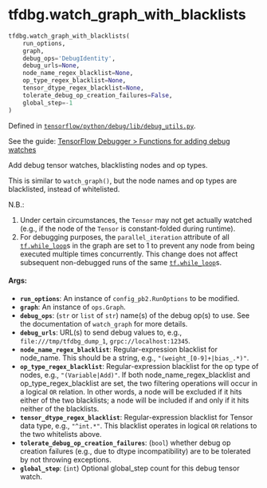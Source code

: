 <div itemscope itemtype="http://developers.google.com/ReferenceObject">
<meta itemprop="name" content="tfdbg.watch_graph_with_blacklists" />
</div>

# tfdbg.watch_graph_with_blacklists

``` python
tfdbg.watch_graph_with_blacklists(
    run_options,
    graph,
    debug_ops='DebugIdentity',
    debug_urls=None,
    node_name_regex_blacklist=None,
    op_type_regex_blacklist=None,
    tensor_dtype_regex_blacklist=None,
    tolerate_debug_op_creation_failures=False,
    global_step=-1
)
```



Defined in [`tensorflow/python/debug/lib/debug_utils.py`](https://www.tensorflow.org/code/tensorflow/python/debug/lib/debug_utils.py).

See the guide: [TensorFlow Debugger > Functions for adding debug watches](../../../api_guides/python/tfdbg.md#Functions_for_adding_debug_watches)

Add debug tensor watches, blacklisting nodes and op types.

This is similar to `watch_graph()`, but the node names and op types are
blacklisted, instead of whitelisted.

N.B.:
  1. Under certain circumstances, the `Tensor` may not get actually watched
    (e.g., if the node of the `Tensor` is constant-folded during runtime).
  2. For debugging purposes, the `parallel_iteration` attribute of all
    <a href="../tf/while_loop.md"><code>tf.while_loop</code></a>s in the graph are set to 1 to prevent any node from
    being executed multiple times concurrently. This change does not affect
    subsequent non-debugged runs of the same <a href="../tf/while_loop.md"><code>tf.while_loop</code></a>s.

#### Args:

* <b>`run_options`</b>: An instance of `config_pb2.RunOptions` to be modified.
* <b>`graph`</b>: An instance of `ops.Graph`.
* <b>`debug_ops`</b>: (`str` or `list` of `str`) name(s) of the debug op(s) to use.
    See the documentation of `watch_graph` for more details.
* <b>`debug_urls`</b>: URL(s) to send debug values to, e.g.,
    `file:///tmp/tfdbg_dump_1`, `grpc://localhost:12345`.
* <b>`node_name_regex_blacklist`</b>: Regular-expression blacklist for node_name.
    This should be a string, e.g., `"(weight_[0-9]+|bias_.*)"`.
* <b>`op_type_regex_blacklist`</b>: Regular-expression blacklist for the op type of
    nodes, e.g., `"(Variable|Add)"`.
    If both node_name_regex_blacklist and op_type_regex_blacklist
    are set, the two filtering operations will occur in a logical `OR`
    relation. In other words, a node will be excluded if it hits either of
    the two blacklists; a node will be included if and only if it hits
    neither of the blacklists.
* <b>`tensor_dtype_regex_blacklist`</b>: Regular-expression blacklist for Tensor
    data type, e.g., `"^int.*"`.
    This blacklist operates in logical `OR` relations to the two whitelists
    above.
* <b>`tolerate_debug_op_creation_failures`</b>: (`bool`) whether debug op creation
    failures (e.g., due to dtype incompatibility) are to be tolerated by not
    throwing exceptions.
* <b>`global_step`</b>: (`int`) Optional global_step count for this debug tensor
    watch.
